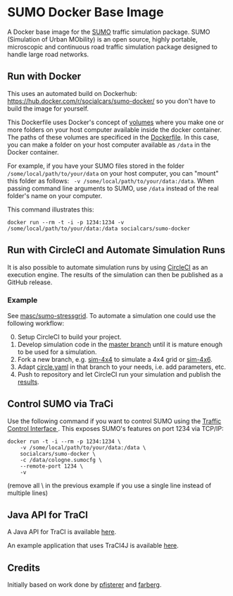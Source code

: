 # SUMO Docker Base Image

A Docker base image for the [SUMO](http://sumo.dlr.de/wiki/Main_Page) traffic simulation package. SUMO (Simulation of Urban MObility) is an open source, highly portable, microscopic and continuous road traffic simulation package designed to handle large road networks.

## Run with Docker

This uses an automated build on Dockerhub: https://hub.docker.com/r/socialcars/sumo-docker/ so you don't have to build the image for yourself.

This Dockerfile uses Docker's concept of [volumes](https://docs.docker.com/v1.10/engine/userguide/containers/dockervolumes/) where you make one or more folders on your host computer available inside the docker container. The paths of these volumes are specificed in the [Dockerfile](Dockerfile). In this case, you can make a folder on your host computer available as ```/data``` in the Docker container. 

For example, if you have your SUMO files stored in the folder ```/some/local/path/to/your/data``` on your host computer, you can "mount" this folder as follows: ``` -v /some/local/path/to/your/data:/data```. When passing command line arguments to SUMO, use ```/data``` instead of the real folder's name on your computer.

This command illustrates this:
```
docker run --rm -t -i -p 1234:1234 -v /some/local/path/to/your/data:/data socialcars/sumo-docker
```

## Run with CircleCI and Automate Simulation Runs

It is also possible to automate simulation runs by using [CircleCI](https://circleci.com) as an execution engine.
The results of the simulation can then be published as a GitHub release.

### Example

See [masc/sumo-stressgrid](https://github.com/masc/sumo-stressgrid). To automate a simulation one could use the following workflow:

0. Setup CircleCI to build your project.
1. Develop simulation code in the [master branch](https://github.com/masc/sumo-stressgrid/tree/master) until it is mature enough to be used for a simulation.
2. Fork a new branch, e.g. [sim-4x4](https://github.com/masc/sumo-stressgrid/tree/sim-4x4) to simulate a 4x4 grid or [sim-4x6](https://github.com/masc/sumo-stressgrid/tree/sim-4x4).
3. Adapt [circle.yaml](https://github.com/masc/sumo-stressgrid/blob/sim-4x4/circle.yml) in that branch to your needs, i.e. add parameters, etc.
4. Push to repository and let CircleCI run your simulation and publish the [results](https://github.com/masc/sumo-stressgrid/releases).

## Control SUMO via TraCi

Use the following command if you want to control SUMO using the [Traffic Control Interface ](TraCI). This exposes SUMO's features on port 1234 via TCP/IP:
```
docker run -t -i --rm -p 1234:1234 \
	-v /some/local/path/to/your/data:/data \
	socialcars/sumo-docker \
	-c /data/cologne.sumocfg \
	--remote-port 1234 \
	-v
```
(remove all \ in the previous example if you use a single line instead of multiple lines)


## Java API for TraCI

A Java API for TraCI is available [here](https://github.com/egueli/TraCI4J). 

An example application that uses TraCI4J is available [here](https://github.com/pfisterer/sumo-traci-demo).

## Credits

Initially based on work done by [pfisterer](https://github.com/pfisterer) and [farberg](https://hub.docker.com/u/farberg/).